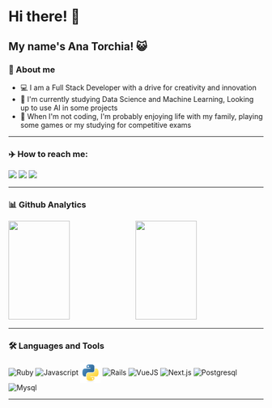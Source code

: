 # Hi there! 👋
## My name's Ana Torchia! 😺

### 🔭 About me
- 💻 I am a Full Stack Developer with a drive for creativity and innovation 
- 🤖 I'm currently studying Data Science and Machine Learning, Looking up to use AI in some projects
- 👾 When I'm not coding, I'm probably enjoying life with my family, playing some games or my studying for competitive exams
<hr>
<div> 
  <h3>✈️ How to reach me: </h3>
  <a href="https://instagram.com/ana_souza1503/" target="_blank"><img src="https://img.shields.io/badge/-Instagram-%23E4405F?style=for-the-badge&logo=instagram&logoColor=purple" target="_blank"></a>
  <a href = "mailto:caroltorchia18@gmail.com"><img src="https://img.shields.io/badge/-Gmail-%23333?style=for-the-badge&logo=gmail&logoColor=red" target="_blank"></a>
  <a href="https://www.linkedin.com/in/ana-carolina-torchia/" target="_blank"><img src="https://img.shields.io/badge/-LinkedIn-%230077B5?style=for-the-badge&logo=linkedin&logoColor=white" target="_blank"></a> 
</div>
<hr>
<div align="left">
 <h3>📊 Github Analytics</h3>
  <img width="49%" height="195px" src= "https://github-readme-stats.vercel.app/api?username=caroltorchia&show_icons=true&theme=dracula" /> 
  <img width="49%" height="195px" src= "https://github-readme-stats.vercel.app/api/top-langs/?username=caroltorchia&layout=compact&theme=dracula"/>
</div>
<hr>

<div align="left" style="display:inline_block">
  <h3>🛠️ Languages and Tools</h3>
  <img align="center" alt="Ruby" height="40" width="40" src="https://www.svgrepo.com/show/374055/ruby.svg">
  <img align="center" alt="Javascript" height="40" width="40" src="https://www.svgrepo.com/show/303206/javascript-logo.svg">
  <img align="center" alt="Python" height="40" width="40" src="https://raw.githubusercontent.com/devicons/devicon/master/icons/python/python-original.svg">
  <img align="center" alt="Rails" height="40" width="40" src="https://www.svgrepo.com/show/354252/rails.svg">
  <img align="center" alt="VueJS"src="https://www.svgrepo.com/show/493625/vue-vuejs-javascript-js-framework.svg" width="40" height="40">
  <img align="center" alt="Next.js"src="https://www.svgrepo.com/show/354112/nextjs.svg" width="40" height="40">
  <img align="center" alt="Postgresql"src="https://www.svgrepo.com/show/354200/postgresql.svg" width="40" height="40">
  <img align="center" alt="Mysql"src="https://www.svgrepo.com/show/342053/mysql.svg" width="40" height="40">
 

</div>
<hr>
